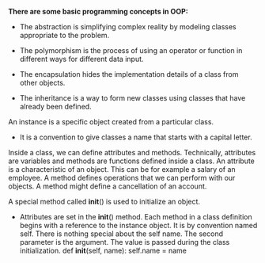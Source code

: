 **There are some basic programming concepts in OOP:**

* The abstraction is simplifying complex reality by modeling classes appropriate to the problem. 

* The polymorphism is the process of using an operator or function in different ways for different data input. 

* The encapsulation hides the implementation details of a class from other objects. 

* The inheritance is a way to form new classes using classes that have already been defined.

An instance is a specific object created from a particular class.

* It is a convention to give classes a name that starts with a capital letter.

Inside a class, we can define attributes and methods. Technically, attributes are variables and methods are functions defined inside a class.
	An attribute is a characteristic of an object. This can be for example a salary of an employee. 
	A method defines operations that we can perform with our objects. A method might define a cancellation of an account.

A special method called __init__() is used to initialize an object.
* Attributes are set in the __init__() method.
Each method in a class definition begins with a reference to the instance object. It is by convention named self. There is nothing special about the self name. 
The second parameter is the argument. The value is passed during the class initialization.
	def __init__(self, name):
		self.name = name
    
    
